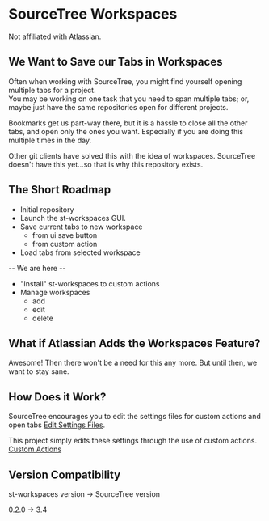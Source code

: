 # SourceTree Workspaces

Not affiliated with Atlassian.

## We Want to Save our Tabs in Workspaces

Often when working with SourceTree, you might find yourself opening multiple tabs for a project.  
You may be working on one task that you need to span multiple tabs; or, maybe just have the same 
repositories open for different projects.

Bookmarks get us part-way there, but it is a hassle to close all the other tabs, and open only the
ones you want. Especially if you are doing this multiple times in the day.

Other git clients have solved this with the idea of workspaces. SourceTree doesn't have this 
yet...so that is why this repository exists.

## The Short Roadmap

- Initial repository
- Launch the st-workspaces GUI.
- Save current tabs to new workspace
    - from ui save button
    - from custom action
- Load tabs from selected workspace

-- We are here --

- "Install" st-workspaces to custom actions
- Manage workspaces
    - add
    - edit
    - delete

## What if Atlassian Adds the Workspaces Feature?

Awesome! Then there won't be a need for this any more. But until then, we want to stay sane.

## How Does it Work?

SourceTree encourages you to edit the settings files for custom actions and open tabs [Edit Settings Files](https://confluence.atlassian.com/sourcetreekb/edit-sourcetree-configurations-without-opening-the-application-windows-785323524.html).

This project simply edits these settings through the use of custom actions. [Custom Actions](https://confluence.atlassian.com/sourcetreekb/using-git-in-custom-actions-785323500.html)

## Version Compatibility

st-workspaces version -> SourceTree version

0.2.0 -> 3.4
